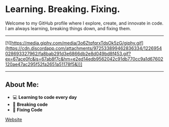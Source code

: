 # Learning. Breaking. Fixing.

Welcome to my GitHub profile where I explore, create, and innovate in code.  
I am always learning, breaking things down, and fixing them.

---

[!([https://media.giphy.com/media/3o6ZtqfqrxTdsOk5zG/giphy.gif](https://cdn.discordapp.com/attachments/972533899462836334/1226954028693327962/fa8bab291d3e6866db2e8d049bd8f453.gif?ex=67ace0fc&is=67ab8f7c&hm=e2ed14edb9562042c91db770cc9a1d67602120ae47ac295f52fa2651a51178f5&))]

---

## About Me:
- 💻 **Learning to code every day**  
- 🔧 **Breaking code**  
- 🚀 **Fixing Code**  

[Website](https://e-z.bio/typex1337)
